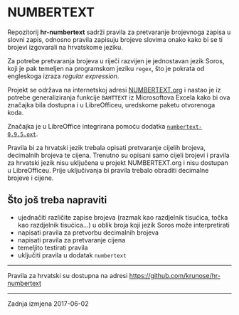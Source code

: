 # NUMBERTEXT

Repozitorij **hr-numbertext** sadrži pravila za pretvaranje brojevnoga zapisa u slovni zapis, odnosno pravila zapisuju brojeve slovima onako kako bi se ti brojevi izgovarali na hrvatskome jeziku.

Za potrebe pretvaranja brojeva u riječi razvijen je jednostavan jezik Soros, koji je pak temeljen na programskom jeziku `regex`, što je pokrata od engleskoga izraza *regular expression*.

Projekt se održava na internetskoj adresi [NUMBERTEXT.org](http://numbertext.org/) i nastao je iz potrebe generaliziranja funkcije `BAHTTEXT` iz Microsoftova Excela kako bi ova značajka bila dostupna i u LibreOfficeu, uredskome paketu otvorenoga koda.

Značajka je u LibreOffice integrirana pomoću dodatka [`numbertext-0.9.5.oxt`](https://extensions.libreoffice.org/extensions/numbertext-1).

Pravila bi za hrvatski jezik trebala opisati pretvaranje cijelih brojeva, decimalnih brojeva te cijena. Trenutno su opisani samo cijeli brojevi i pravila za hrvatski jezik nisu uključena u projekt NUMBERTEXT.org i nisu dostupan u LibreOfficeu. Prije uključivanja bi pravila trebalo obraditi decimalne brojeve i cijene.

## Što još treba napraviti

- ujednačiti različite zapise brojeva (razmak kao razdjelnik tisućica, točka kao razdjelnik tisućica...) u oblik broja koji jezik Soros može interpretirati
- napisati pravila za pretvorbu decimalnih brojeva
- napisati pravila za pretvaranje cijena
- temeljito testirati pravila
- uključiti pravila u dodatak `numbertext`

---

Pravila za hrvatski su dostupna na adresi https://github.com/krunose/hr-numbertext

---

Zadnja izmjena 2017-06-02